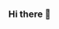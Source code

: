 ### Hi there 👋

<!--
**yusubx/yusubx** is a ✨ _special_ ✨ repository because its `README.md` (this file) appears on your GitHub profile.

I am a software engineering at @fonibo from Azerbaijan, Baku 

- 🔭 I’m currently working on []()
- 🌱 I’m currently learning how to be good software engineer
- 👯 I’m looking to collaborate on open source projects
- 🤔 I’m looking for help with ...
- 💬 Ask me about [Flutter]() and [Dart]()
- 📫 How to reach me: ...
- 😄 Pronouns: he/him/his
- ⚡ Fun fact: I am a big fan of comedy
-->
